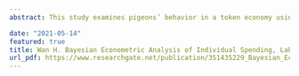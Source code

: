 ```yaml
---
abstract: This study examines pigeons’ behavior in a token economy using Bayesian econometric analysis, with token accumulation conceptualized as deferred consumption, token exchange as spending, and token production as labor supply. Six pigeons were exposed to a token reinforcement procedure with stimulus lights serving as tokens. Responses on a token-production key produced tokens exchangeable for food reinforcers in exchange periods. After one token had been produced, an exchange-production key became simultaneously available. Responses on this key produced the exchange period, wherein subjects exchanged earned tokens for food. Five experiments were conducted in all, and involved various combinations of price (token-exchange ratio), wage rate (token production ratio), non-labor income (free token), and transaction cost (exchange-production ratio). The study found that (1) deferred consumption varied directly with the wage rate and the transaction cost; (2) labor supply varied directly with the real wage rate at low rates but inversely at high rates; (3) labor supply varied directly with the non-labor income at low income but inversely at high income; (4) consumer quantity demanded decreased as the food price increased; and (5) spending increased as the wage rate increased. This study contributes to a behavioral economic understanding of individual behavior in a token economy, using foundational economic concepts of consumer demand and labor supply.

date: "2021-05-14"
featured: true
title: Wan H. Bayesian Econometric Analysis of Individual Spending, Labor Supply, and Deferred Consumption in a Laboratory-Based Token Economy (Bachelor's thesis, Reed College)
url_pdf: https://www.researchgate.net/publication/351435229_Bayesian_Econometric_Analysis_of_Individual_Spending_Labor_Supply_and_Deferred_Consumption_in_a_Laboratory-Based_Token_Economy
---
```


